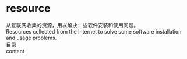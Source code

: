 # resource
从互联网收集的资源，用以解决一些软件安装和使用问题。  
Resources collected from the Internet to solve some software installation and usage problems.  
目录  
content
